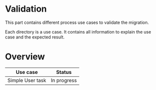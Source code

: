 # Validation

This part contains different process use cases to validate the migration.

Each directory is a use case. It contains all information to explain the use case and the expected result.

# Overview

| Use case   | Status      |
|------------|-------------|
| Simple User task| In progress | 

